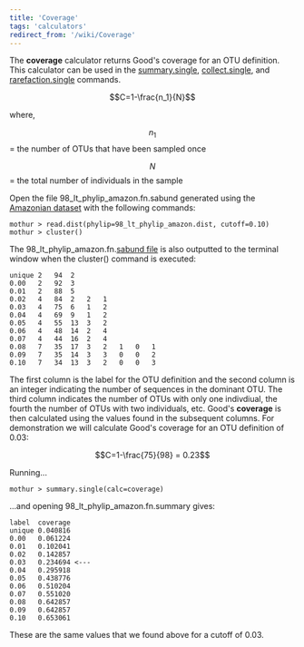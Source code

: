 ```yaml
---
title: 'Coverage'
tags: 'calculators'
redirect_from: '/wiki/Coverage'
---
```

The **coverage** calculator returns Good's coverage
for an OTU definition. This calculator can be used in the
[summary.single](summary.single),
[collect.single](collect.single), and
[rarefaction.single](rarefaction.single) commands.

$$C=1-\frac{n_1}{N}$$

where,

$$n_{1}$$ = the number of OTUs that have been sampled once

$$N$$ = the total number of individuals in the sample

Open the file 98\_lt\_phylip\_amazon.fn.sabund generated using the [
Amazonian dataset](https://mothur.s3.us-east-2.amazonaws.com/wiki/amazondata.zip) with the following
commands:

    mothur > read.dist(phylip=98_lt_phylip_amazon.dist, cutoff=0.10)
    mothur > cluster()

The 98\_lt\_phylip\_amazon.fn.[sabund file](sabund_file) is
also outputted to the terminal window when the cluster() command is
executed:

    unique 2   94  2   
    0.00   2   92  3   
    0.01   2   88  5   
    0.02   4   84  2   2   1   
    0.03   4   75  6   1   2   
    0.04   4   69  9   1   2   
    0.05   4   55  13  3   2   
    0.06   4   48  14  2   4   
    0.07   4   44  16  2   4   
    0.08   7   35  17  3   2   1   0   1   
    0.09   7   35  14  3   3   0   0   2   
    0.10   7   34  13  3   2   0   0   3   

The first column is the label for the OTU definition and the second
column is an integer indicating the number of sequences in the dominant
OTU. The third column indicates the number of OTUs with only one
indivdiual, the fourth the number of OTUs with two individuals, etc.
Good's **coverage** is then calculated using the values found in the
subsequent columns. For demonstration we will calculate Good's coverage
for an OTU definition of 0.03:

$$C=1-\frac{75}{98} = 0.23$$

Running\...

    mothur > summary.single(calc=coverage)

\...and opening 98\_lt\_phylip\_amazon.fn.summary gives:

    label  coverage
    unique 0.040816
    0.00   0.061224
    0.01   0.102041
    0.02   0.142857
    0.03   0.234694 <---
    0.04   0.295918
    0.05   0.438776
    0.06   0.510204
    0.07   0.551020
    0.08   0.642857
    0.09   0.642857
    0.10   0.653061

These are the same values that we found above for a cutoff of 0.03.
